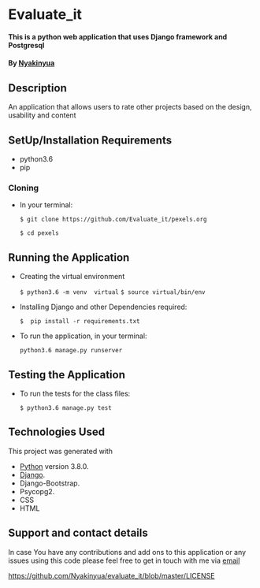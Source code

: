 # Evaluate_it
#### This is a python web application that uses Django framework and Postgresql
#### By **[Nyakinyua](https://github.com/Nyakinyua)**
## Description
An application that allows users to rate other projects based on the design, usability and content


## SetUp/Installation Requirements
* python3.6
* pip


### Cloning
* In your terminal:

    `$ git clone https://github.com/Evaluate_it/pexels.org`
        
    `$ cd pexels`

## Running the Application
* Creating the virtual environment

    `$ python3.6 -m venv  virtual`
    `$ source virtual/bin/env`

* Installing Django and other Dependencies required:

    `$  pip install -r requirements.txt`

* To run the application, in your terminal:

    `python3.6 manage.py runserver`

## Testing the Application
* To run the tests for the class files:

    `$ python3.6 manage.py test`

## Technologies Used
  This project was generated with
  * [Python](https://www.python.org/) version 3.8.0.
  * [Django](https://www.fullstackpython.com/django.html).
  * Django-Bootstrap.
  * Psycopg2.
  * CSS
  * HTML

## Support and contact details
 In case You have any contributions and add ons to this application or any issues using this code please feel free to get in touch with me via [email](wanyakinyua968@gmail.com)

https://github.com/Nyakinyua/evaluate_it/blob/master/LICENSE